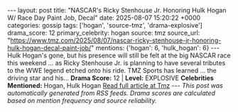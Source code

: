 --- layout: post title: "NASCAR's Ricky Stenhouse Jr. Honoring Hulk Hogan W/ Race Day Paint Job, Decal" date: 2025-08-07 15:20:22 +0000 categories: gossip tags: ['hogan', 'source-tmz', 'drama-explosive'] drama_score: 12 primary_celebrity: hogan source: tmz source_url: "https://www.tmz.com/2025/08/07/nascar-ricky-stenhouse-jr-honoring-hulk-hogan-decal-paint-job/" mentions: {'hogan': 6, 'hulk_hogan': 6} --- Hulk Hogan's gone, but his presence will still be felt at the big NASCAR race this weekend ... as Ricky Stenhouse Jr. is planning to have several tributes to the WWE legend etched onto his ride. TMZ Sports has learned ... the driving star and his… **Drama Score:** 12 | **Level:** EXPLOSIVE **Celebrities Mentioned:** Hogan, Hulk Hogan [Read full article at Tmz](https://www.tmz.com/2025/08/07/nascar-ricky-stenhouse-jr-honoring-hulk-hogan-decal-paint-job/) --- *This post was automatically generated from RSS feeds. Drama scores are calculated based on mention frequency and source reliability.*